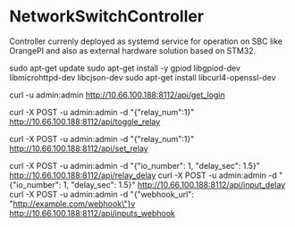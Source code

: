 # NetworkSwitchController
Controller currenly deployed as systemd service for operation on SBC like OrangePI and also as external hardware solution based on STM32.

sudo apt-get update
sudo apt-get install -y gpiod libgpiod-dev libmicrohttpd-dev libcjson-dev
sudo apt-get install libcurl4-openssl-dev




curl -u admin:admin http://10.66.100.188:8112/api/get_login

curl -X POST -u admin:admin -d "{\"relay_num\":1}" http://10.66.100.188:8112/api/toggle_relay

curl -X POST -u admin:admin -d "{\"relay_num\":1}" http://10.66.100.188:8112/api/set_relay


curl -X POST -u admin:admin -d "{\"io_number\": 1, \"delay_sec\": 1.5}" http://10.66.100.188:8112/api/relay_delay
curl -X POST -u admin:admin -d "{\"io_number\": 1, \"delay_sec\": 1.5}" http://10.66.100.188:8112/api/input_delay
curl -X POST -u admin:admin -d "{\"webhook_url\": \"http://example.com/webhook\"}v http://10.66.100.188:8112/api/inputs_webhook

